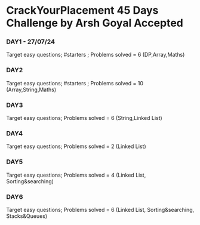 # CrackYourPlacement 45 Days Challenge by Arsh Goyal Accepted

### DAY1 - 27/07/24 
Target easy questions; #starters ; Problems solved = 6 (DP,Array,Maths)

### DAY2 
Target easy questions; #starters ; Problems solved = 10 (Array,String,Maths)

### DAY3 
Target easy questions; Problems solved = 6 (String,Linked List)

### DAY4
Target easy questions; Problems solved = 2 (Linked List)

### DAY5
Target easy questions; Problems solved = 4 (Linked List, Sorting&searching)

### DAY6
Target easy questions; Problems solved = 6 (Linked List, Sorting&searching, Stacks&Queues)

